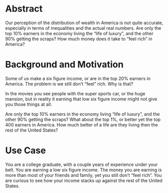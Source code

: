# Abstract

Our perception of the distribution of wealth in America is not quite accurate, especially in terms of inequalities and the actual real numbers.  Are only the top 10% earners in the economy living the “life of luxury”, and the other 90% getting the scraps?  How much money does it take to “feel rich” in America?

# Background and Motivation

Some of us make a six figure income, or are in the top 20% earners in America.  The problem is we still don’t “feel” rich.  Why is that?

In the movies you see people with the super sports car, or the huge mansion, but in reality it earning that low six figure income might not give you those things at all.

Are only the top 10% earners in the economy living “life of luxury”, and the other 90% getting the scraps?  What about the top 1%, or better yet the top 400 earners  in America. How much better of a life are they living then the rest of the United States?

# Use Case

You are a college graduate, with a couple years of experience under your belt. You are earning a low six figure income. The money you are earning is more than most of your friends and family, yet you still don’t “feel rich”. You are curious to see how your income stacks up against the rest of the United States.